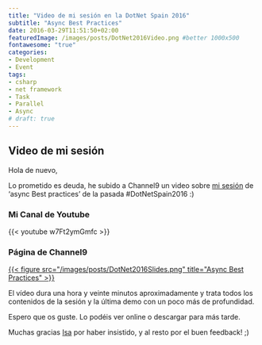```yaml
---
title: "Video de mi sesión en la DotNet Spain 2016"
subtitle: "Async Best Practices"
date: 2016-03-29T11:51:50+02:00
featuredImage: /images/posts/DotNet2016Video.png #better 1000x500
fontawesome: "true"
categories: 
- Development
- Event
tags:
- csharp
- net framework
- Task
- Parallel
- Async
# draft: true
---
```


## Video de mi sesión

Hola de nuevo,

Lo prometido es deuda, he subido a Channel9 un video sobre [mi sesión](/es/dotnet-spain-conference-2016/) de ‘async Best practices’ de la pasada #DotNetSpain2016 :)

### Mi Canal de Youtube

{{< youtube w7Ft2ymGmfc >}}

### Página de Channel9

[{{< figure src="/images/posts/DotNet2016Slides.png" title="Async Best Practices" >}}](https://channel9.msdn.com/Blogs/channel9spain/Async-best-practices-por-Llus-Franco)

El vídeo dura una hora y veinte minutos aproximadamente y trata todos los contenidos de la sesión y la última demo con un poco más de profundidad.

Espero que os guste. Lo podéis ver online o descargar para más tarde.

Muchas gracias [Isa](https://twitter.com/isabelcabezasm) por haber insistido, y al resto por el buen feedback! ;)